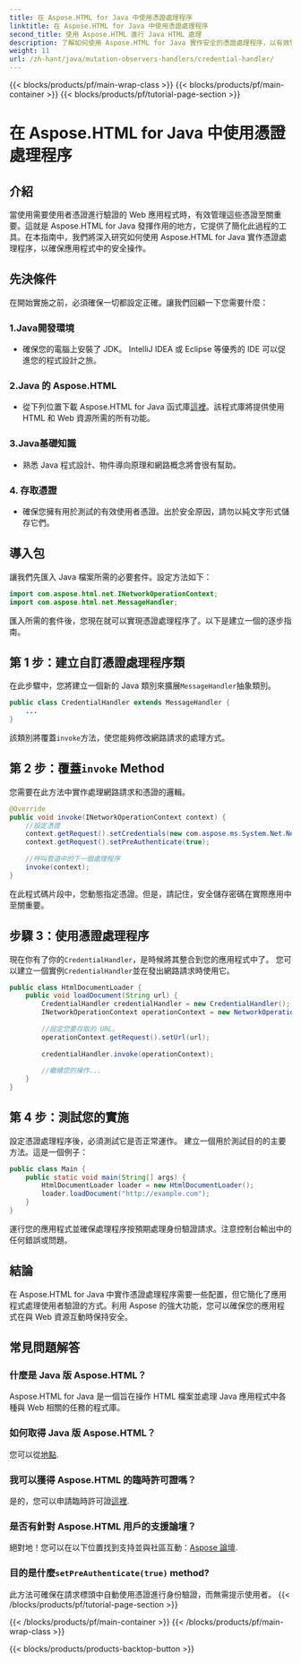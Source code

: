 ```yaml
---
title: 在 Aspose.HTML for Java 中使用憑證處理程序
linktitle: 在 Aspose.HTML for Java 中使用憑證處理程序
second_title: 使用 Aspose.HTML 進行 Java HTML 處理
description: 了解如何使用 Aspose.HTML for Java 實作安全的憑證處理程序，以有效管理使用者身分驗證。
weight: 11
url: /zh-hant/java/mutation-observers-handlers/credential-handler/
---
```


{{< blocks/products/pf/main-wrap-class >}}
{{< blocks/products/pf/main-container >}}
{{< blocks/products/pf/tutorial-page-section >}}

# 在 Aspose.HTML for Java 中使用憑證處理程序

## 介紹
當使用需要使用者憑證進行驗證的 Web 應用程式時，有效管理這些憑證至關重要。這就是 Aspose.HTML for Java 發揮作用的地方，它提供了簡化此過程的工具。在本指南中，我們將深入研究如何使用 Aspose.HTML for Java 實作憑證處理程序，以確保應用程式中的安全操作。
## 先決條件
在開始實施之前，必須確保一切都設定正確。讓我們回顧一下您需要什麼：
### 1.Java開發環境
- 確保您的電腦上安裝了 JDK。 IntelliJ IDEA 或 Eclipse 等優秀的 IDE 可以促進您的程式設計之旅。
### 2.Java 的 Aspose.HTML
- 從下列位置下載 Aspose.HTML for Java 函式庫[這裡](https://releases.aspose.com/html/java/)。該程式庫將提供使用 HTML 和 Web 資源所需的所有功能。
### 3.Java基礎知識
- 熟悉 Java 程式設計、物件導向原理和網路概念將會很有幫助。
### 4. 存取憑證
- 確保您擁有用於測試的有效使用者憑證。出於安全原因，請勿以純文字形式儲存它們。
## 導入包
讓我們先匯入 Java 檔案所需的必要套件。設定方法如下：
```java
import com.aspose.html.net.INetworkOperationContext;
import com.aspose.html.net.MessageHandler;
```
匯入所需的套件後，您現在就可以實現憑證處理程序了。以下是建立一個的逐步指南。
## 第 1 步：建立自訂憑證處理程序類
在此步驟中，您將建立一個新的 Java 類別來擴展`MessageHandler`抽象類別。
```java
public class CredentialHandler extends MessageHandler {
    ...
}
```
該類別將覆蓋`invoke`方法，使您能夠修改網路請求的處理方式。
## 第 2 步：覆蓋`invoke` Method
您需要在此方法中實作處理網路請求和憑證的邏輯。
```java
@Override
public void invoke(INetworkOperationContext context) {
    //設定憑證
    context.getRequest().setCredentials(new com.aspose.ms.System.Net.NetworkCredential("username", "securelystoredpassword"));
    context.getRequest().setPreAuthenticate(true);
    
    //呼叫管道中的下一個處理程序
    invoke(context);
}
```
在此程式碼片段中，您動態指定憑證。但是，請記住，安全儲存密碼在實際應用中至關重要。
## 步驟 3：使用憑證處理程序
現在你有了你的`CredentialHandler`，是時候將其整合到您的應用程式中了。
您可以建立一個實例`CredentialHandler`並在發出網路請求時使用它。
```java
public class HtmlDocumentLoader {
    public void loadDocument(String url) {
        CredentialHandler credentialHandler = new CredentialHandler();
        INetworkOperationContext operationContext = new NetworkOperationContext();
        
        //設定您要存取的 URL。
        operationContext.getRequest().setUrl(url);
        
        credentialHandler.invoke(operationContext);
    
        //繼續您的操作...
    }
}
```
## 第 4 步：測試您的實施
設定憑證處理程序後，必須測試它是否正常運作。
建立一個用於測試目的的主要方法。這是一個例子：
```java
public class Main {
    public static void main(String[] args) {
        HtmlDocumentLoader loader = new HtmlDocumentLoader();
        loader.loadDocument("http://example.com");
    }
}
```
運行您的應用程式並確保處理程序按預期處理身份驗證請求。注意控制台輸出中的任何錯誤或問題。
## 結論
在 Aspose.HTML for Java 中實作憑證處理程序需要一些配置，但它簡化了應用程式處理使用者驗證的方式。利用 Aspose 的強大功能，您可以確保您的應用程式在與 Web 資源互動時保持安全。

## 常見問題解答
### 什麼是 Java 版 Aspose.HTML？  
Aspose.HTML for Java 是一個旨在操作 HTML 檔案並處理 Java 應用程式中各種與 Web 相關的任務的程式庫。
### 如何取得 Java 版 Aspose.HTML？  
您可以從[地點](https://releases.aspose.com/html/java/).
### 我可以獲得 Aspose.HTML 的臨時許可證嗎？  
是的，您可以申請臨時許可證[這裡](https://purchase.aspose.com/temporary-license/).
### 是否有針對 Aspose.HTML 用戶的支援論壇？  
絕對地！您可以在以下位置找到支持並與社區互動：[Aspose 論壇](https://forum.aspose.com/c/html/29).
### 目的是什麼`setPreAuthenticate(true)` method?  
此方法可確保在請求標頭中自動使用憑證進行身份驗證，而無需提示使用者。
{{< /blocks/products/pf/tutorial-page-section >}}

{{< /blocks/products/pf/main-container >}}
{{< /blocks/products/pf/main-wrap-class >}}

{{< blocks/products/products-backtop-button >}}
